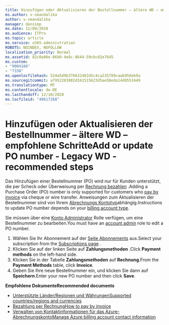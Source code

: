 ```yaml
---
title: Hinzufügen oder Aktualisieren der Bestellnummer – ältere WD – empfohlene Schritte
ms.author: v-smandalika
author: v-smandalika
manager: dansimp
ms.date: 12/09/2020
ms.audience: ITPro
ms.topic: article
ms.service: o365-administration
ROBOTS: NOINDEX, NOFOLLOW
localization_priority: Normal
ms.assetid: 82c0a06e-86b0-4e8c-8644-59cbc02e7645
ms.custom:
- "9004166"
- "7338"
ms.openlocfilehash: 524a5d9b376632482d5c4ca235789caab958eb9a
ms.sourcegitcommit: a7952283882d341515623d5ae58eda14d0553449
ms.translationtype: MT
ms.contentlocale: de-DE
ms.lasthandoff: 12/10/2020
ms.locfileid: "49617268"
---
```

# <a name="add-or-update-po-number---legacy-wd---recommended-steps"></a><span data-ttu-id="e25ed-102">Hinzufügen oder Aktualisieren der Bestellnummer – ältere WD – empfohlene Schritte</span><span class="sxs-lookup"><span data-stu-id="e25ed-102">Add or update PO number - Legacy WD - recommended steps</span></span>

<span data-ttu-id="e25ed-103">Das Hinzufügen einer Bestellnummer (PO) wird nur für Kunden unterstützt, die per Scheck oder Überweisung per [Rechnung bezahlen](https://docs.microsoft.com/azure/cost-management-billing/manage/pay-by-invoice) .</span><span class="sxs-lookup"><span data-stu-id="e25ed-103">Adding a Purchase Order (PO) number is only supported for customers who [pay by invoice](https://docs.microsoft.com/azure/cost-management-billing/manage/pay-by-invoice) via cheque or wire transfer.</span></span> <span data-ttu-id="e25ed-104">Anweisungen zum Aktualisieren der Bestellnummer sind von Ihrem [Abrechnungs Kontotyp](https://docs.microsoft.com/azure/cost-management-billing/manage/view-all-accounts)abhängig.</span><span class="sxs-lookup"><span data-stu-id="e25ed-104">Instructions to update PO number depends on your [billing account type](https://docs.microsoft.com/azure/cost-management-billing/manage/view-all-accounts).</span></span>

<span data-ttu-id="e25ed-105">Sie müssen über eine [Konto Administrator](https://docs.microsoft.com/azure/role-based-access-control/rbac-and-directory-admin-roles) Rolle verfügen, um eine Bestellnummer zu bearbeiten.</span><span class="sxs-lookup"><span data-stu-id="e25ed-105">You must have an [account admin](https://docs.microsoft.com/azure/role-based-access-control/rbac-and-directory-admin-roles) role to edit a PO number.</span></span>

1. <span data-ttu-id="e25ed-106">Wählen Sie Ihr Abonnement auf der [Seite Abonnements](https://ms.portal.azure.com/#blade/Microsoft_Azure_Billing/SubscriptionsBlade) aus.</span><span class="sxs-lookup"><span data-stu-id="e25ed-106">Select your subscription from the [Subscriptions page](https://ms.portal.azure.com/#blade/Microsoft_Azure_Billing/SubscriptionsBlade) .</span></span>
2. <span data-ttu-id="e25ed-107">Klicken Sie auf der linken Seite auf **Zahlungsmethoden** .</span><span class="sxs-lookup"><span data-stu-id="e25ed-107">Click **Payment methods** on the left-hand side.</span></span>
3. <span data-ttu-id="e25ed-108">Klicken Sie in der Tabelle **Zahlungsmethoden** auf **Rechnung**.</span><span class="sxs-lookup"><span data-stu-id="e25ed-108">From the **Payment Methods** table, click **Invoice**.</span></span> 
4. <span data-ttu-id="e25ed-109">Geben Sie Ihre neue Bestellnummer ein, und klicken Sie dann auf **Speichern**.</span><span class="sxs-lookup"><span data-stu-id="e25ed-109">Enter your new PO number and then click **Save**.</span></span>

<span data-ttu-id="e25ed-110">**Empfohlene Dokumente**</span><span class="sxs-lookup"><span data-stu-id="e25ed-110">**Recommended documents**</span></span>

- [<span data-ttu-id="e25ed-111">Unterstützte Länder/Regionen und Währungen</span><span class="sxs-lookup"><span data-stu-id="e25ed-111">Supported countries/regions and currencies</span></span>](https://azure.microsoft.com/en-us/pricing/faq/) 
- [<span data-ttu-id="e25ed-112">Bezahlung per Rechnung</span><span class="sxs-lookup"><span data-stu-id="e25ed-112">How to pay by invoice</span></span>](https://docs.microsoft.com/azure/cost-management-billing/manage/pay-by-invoice) 
- [<span data-ttu-id="e25ed-113">Verwalten von Kontaktinformationen für das Azure-Abrechnungskonto</span><span class="sxs-lookup"><span data-stu-id="e25ed-113">Manage Azure billing account contact information</span></span>](https://docs.microsoft.com/azure/cost-management-billing/manage/change-azure-account-profile)


